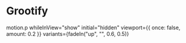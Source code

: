 # Grootify

motion.p
whileInView="show"
initial="hidden"
viewport={{ once: false, amount: 0.2 }}
variants={fadeIn("up", "", 0.6, 0.5)}
